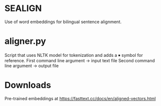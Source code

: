 # SEALIGN

Use of word embeddings for bilingual sentence alignment. 


# aligner.py

Script that uses NLTK model for tokenization and adds a ￭ symbol for reference. 
First  command line argument -> input text file
Second command line argument -> output file


# Downloads
Pre-trained embeddings at https://fasttext.cc/docs/en/aligned-vectors.html 
